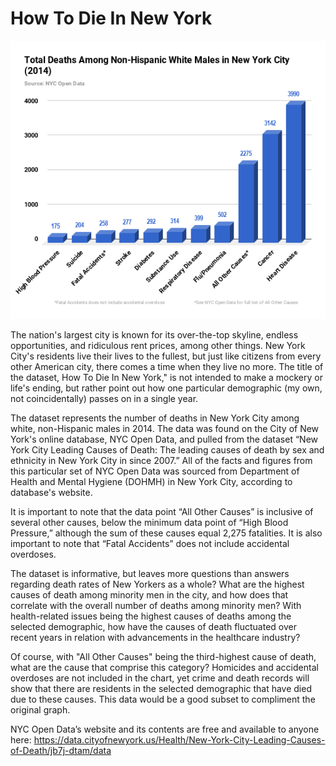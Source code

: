 # How To Die In New York
![NewYorkchart](https://github.com/kevinschmidt2018/digitalframeworks/blob/master/NewYorkchart.png)

The nation's largest city is known for its over-the-top skyline, endless opportunities, and ridiculous rent prices, among other things. New York City's residents live their lives to the fullest, but just like citizens from every other American city, there comes a time when they live no more. The title of the dataset, How To Die In New York," is not intended to make a mockery or life's ending, but rather point out how one particular demographic (my own, not coincidentally) passes on in a single year.

The dataset represents the number of deaths in New York City among white, non-Hispanic males in 2014. The data was found on the City of New York's online database, NYC Open Data, and pulled from the dataset “New York City Leading Causes of Death: The leading causes of death by sex and ethnicity in New York City in since 2007.” All of the facts and figures from this particular set of NYC Open Data was sourced from Department of Health and Mental Hygiene (DOHMH) in New York City, according to database's website. 

It is important to note that the data point “All Other Causes” is inclusive of several other causes, below the minimum data point of “High Blood Pressure,” although the sum of these causes equal 2,275 fatalities. It is also important to note that “Fatal Accidents” does not include accidental overdoses.

The dataset is informative, but leaves more questions than answers regarding death rates of New Yorkers as a whole? What are the highest causes of death among minority men in the city, and how does that correlate with the overall number of deaths among minority men? With health-related issues being the highest causes of deaths among the selected demographic, how have the causes of death fluctuated over recent years in relation with advancements in the healthcare industry?

Of course, with "All Other Causes" being the third-highest cause of death, what are the cause that comprise this category? Homicides and accidental overdoses are not included in the chart, yet crime and death records will show that there are residents in the selected demographic that have died due to these causes. This data would be a good subset to compliment the original graph.

NYC Open Data’s website and its contents are free and available to anyone here: https://data.cityofnewyork.us/Health/New-York-City-Leading-Causes-of-Death/jb7j-dtam/data




